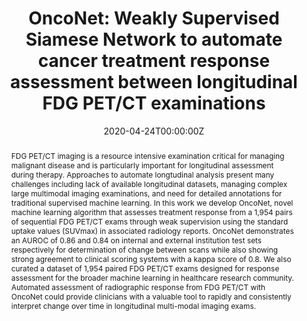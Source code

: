 ---
title: 'OncoNet: Weakly Supervised Siamese Network to automate cancer treatment response assessment between longitudinal FDG PET/CT examinations'

# Authors
# If you created a profile for a user (e.g. the default `admin` user), write the username (folder name) here
# and it will be replaced with their full name and linked to their profile.
authors:
  - Anirudh Joshi
  - Sabri Eyuboglu
  - admin
  - Jared Dunnmon
  - Arjun Soin
  - Guido Davidzon
  - Akshay Chaudhari
  - Matthew P Lungren

# Author notes (optional)
author_notes:
  - 'Equal contribution'
  - 'Equal contribution'
  - 'Equal contribution'

date: '2020-04-24T00:00:00Z'
doi: 'https://doi.org/10.48550/arXiv.2108.02016'

# Schedule page publish date (NOT publication's date).
publishDate: '2020-04-24T00:00:00Z'

# Publication type.
# Legend: 0 = Uncategorized; 1 = Conference paper; 2 = Journal article;
# 3 = Preprint / Working Paper; 4 = Report; 5 = Book; 6 = Book section;
# 7 = Thesis; 8 = Patent
publication_types: ['3']

# Publication name and optional abbreviated publication name.
publication: arXiv
publication_short: arXiv

abstract: FDG PET/CT imaging is a resource intensive examination critical for managing malignant disease and is particularly important for longitudinal assessment during therapy. Approaches to automate longtudinal analysis present many challenges including lack of available longitudinal datasets, managing complex large multimodal imaging examinations, and need for detailed annotations for traditional supervised machine learning. In this work we develop OncoNet, novel machine learning algorithm that assesses treatment response from a 1,954 pairs of sequential FDG PET/CT exams through weak supervision using the standard uptake values (SUVmax) in associated radiology reports. OncoNet demonstrates an AUROC of 0.86 and 0.84 on internal and external institution test sets respectively for determination of change between scans while also showing strong agreement to clinical scoring systems with a kappa score of 0.8. We also curated a dataset of 1,954 paired FDG PET/CT exams designed for response assessment for the broader machine learning in healthcare research community. Automated assessment of radiographic response from FDG PET/CT with OncoNet could provide clinicians with a valuable tool to rapidly and consistently interpret change over time in longitudinal multi-modal imaging exams.

# Summary. An optional shortened abstract.
summary: In this work we develop onconet, novel machine learning algorithm that assesses treatment response from a 1,954 pairs of sequential fdg pet/ct exams through weak supervision using the standard uptake values (suvmax) in associated radiology reports. onconet demonstrates an auroc of 0.86 and 0.84 on internal and external institution test sets respectively for determination of change between scans while also showing strong agreement to clinical scoring systems with a kappa score of 0.8.
tags: ['Medical Images']

# Display this page in the Featured widget?
featured: true

# Custom links (uncomment lines below)
# links:
# - name: Custom Link
#   url: http://example.org

url_pdf: 'https://arxiv.org/abs/2108.02016'

# Featured image
# To use, add an image named `featured.jpg/png` to your page's folder.
image:
  caption: ''
  focal_point: ''
  preview_only: false

# Associated Projects (optional).
#   Associate this publication with one or more of your projects.
#   Simply enter your project's folder or file name without extension.
#   E.g. `internal-project` references `content/project/internal-project/index.md`.
#   Otherwise, set `projects: []`.
projects: []

# Slides (optional).
#   Associate this publication with Markdown slides.
#   Simply enter your slide deck's filename without extension.
#   E.g. `slides: "example"` references `content/slides/example/index.md`.
#   Otherwise, set `slides: ""`.
slides: ""
---